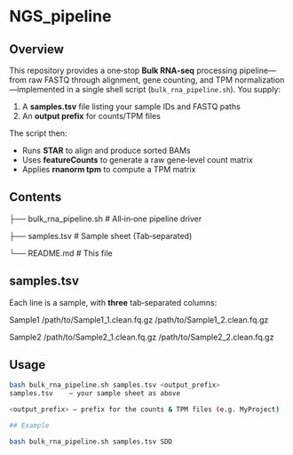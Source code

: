 # NGS_pipeline

## Overview

This repository provides a one‑stop **Bulk RNA‑seq** processing pipeline—from raw FASTQ through alignment, gene counting, and TPM normalization—implemented in a single shell script (`bulk_rna_pipeline.sh`). You supply:  
1. A **samples.tsv** file listing your sample IDs and FASTQ paths  
2. An **output prefix** for counts/TPM files  

The script then:  
- Runs **STAR** to align and produce sorted BAMs  
- Uses **featureCounts** to generate a raw gene‑level count matrix  
- Applies **rnanorm tpm** to compute a TPM matrix  

## Contents
├── bulk_rna_pipeline.sh # All‑in‑one pipeline driver

├── samples.tsv # Sample sheet (Tab‑separated)

└── README.md # This file
## samples.tsv

Each line is a sample, with **three** tab‑separated columns:

Sample1 /path/to/Sample1_1.clean.fq.gz /path/to/Sample1_2.clean.fq.gz

Sample2 /path/to/Sample2_1.clean.fq.gz /path/to/Sample2_2.clean.fq.gz

## Usage

```bash
bash bulk_rna_pipeline.sh samples.tsv <output_prefix>
samples.tsv    — your sample sheet as above

<output_prefix> — prefix for the counts & TPM files (e.g. MyProject)

## Example

bash bulk_rna_pipeline.sh samples.tsv SDD